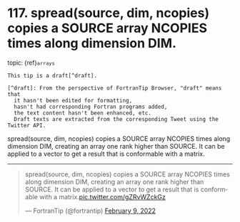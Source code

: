 # <span class='text-muted'>117.</span> spread(source, dim, ncopies) copies a SOURCE array NCOPIES times along dimension DIM.

<span style='font-size: small;' class='text-muted'>topic: {ref}`arrays`</span>

```{note}
This tip is a draft[^draft].

[^draft]: From the perspective of FortranTip Browser, "draft" means that
  it hasn't been edited for formatting,
  hasn't had corresponding Fortran programs added,
  the text content hasn't been enhanced, etc.
  Draft texts are extracted from the corresponding Tweet using the Twitter API.
```

spread(source, dim, ncopies) copies a SOURCE array NCOPIES times along dimension DIM, creating an array one rank higher than SOURCE. It can be applied to a vector to get a result that is conformable with a matrix.


---

<blockquote class="twitter-tweet"><p lang="en" dir="ltr">spread(source, dim, ncopies) copies a SOURCE array NCOPIES times along dimension DIM, creating an array one rank higher than SOURCE. It can be applied to a vector to get a result that is conformable with a matrix.<a href="https://t.co/gZRvWZckGz">pic.twitter.com/gZRvWZckGz</a></p>&mdash; FortranTip (@fortrantip) <a href="https://twitter.com/fortrantip/status/1491380119616700417?ref_src=twsrc%5Etfw">February 9, 2022</a></blockquote><script async src="https://platform.twitter.com/widgets.js" charset="utf-8"></script>